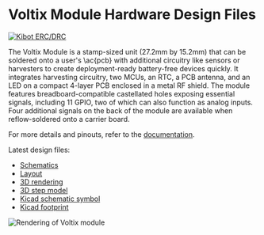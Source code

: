 # Voltix Module Hardware Design Files

[![Kibot ERC/DRC](https://github.com/VoltixTeam/Voltix_Module/actions/workflows/test.yml/badge.svg)](https://github.com/VoltixTeam/Voltix_Module/actions/workflows/test.yml)

The Voltix Module is a stamp-sized unit (27.2mm by 15.2mm) that can be soldered onto a user's \ac{pcb} with additional circuitry like sensors or harvesters to create deployment-ready battery-free devices quickly.
It integrates harvesting circuitry, two MCUs, an RTC, a PCB antenna, and an LED on a compact 4-layer PCB enclosed in a metal RF shield.
The module features breadboard-compatible castellated holes exposing essential signals, including 11 GPIO, two of which can also function as analog inputs.
Four additional signals on the back of the module are available when reflow-soldered onto a carrier board.

For more details and pinouts, refer to the [documentation](https://voltix-docs.vercel.app/hardware/module.html).

Latest design files:
 - [Schematics](https://voltix-docs.vercel.app/artifacts/module/latest/schematics.pdf)
 - [Layout](https://voltix-docs.vercel.app/artifacts/module/latest/pcb.pdf)
 - [3D rendering](https://voltix-docs.vercel.app/artifacts/module/latest/3drendering.png)
 - [3D step model](./resources/VoltixModule.step)
 - [Kicad schematic symbol](./resources/VoltixModule.kicad_sym)
 - [Kicad footprint](./resources/VoltixModule.pretty)

![Rendering of Voltix module](https://voltix-docs.vercel.app/artifacts/module/latest/3drendering.png "Voltix module")
